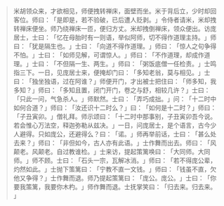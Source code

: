
> 米胡领众来，才欲相见，师便拽转禅床，面壁而坐。米于背后立，少时却回客位。师曰：​「是即是，若不验破，已后遭人贬剥。​」令侍者请米，米却拽转禅床便坐。师乃绕禅床一匝，便归方丈。米却拽倒禅床，领众便出。访庞居士，士曰：​「忆在母胎时有一则语，举似阿师，切不得作道理主持。​」师曰：​「犹是隔生也。​」士曰：​「向道不得作道理。​」师曰：​「惊人之句争得不怕。​」士曰：​「如师见解，可谓惊人。​」师曰：​「不作道理，却成作道理。​」士曰：​「不但隔一生、两生。​」师曰：​「粥饭底僧一任检责。​」士鸣指三下。一日，见庞居士来，便掩却门曰：​「多知老翁，莫与相见。​」士曰：​「独坐独语，过在阿谁？​」师便开门，才出被士把住曰：​「师多知，我多知？​」师曰：​「多知且置，闭门开门，卷之与舒，相较几许？​」士曰：​「只此一问，气急杀人。​」师默然。士曰：​「弄巧成拙。​」问：​「十二时中如何合道？​」师曰：​「汝还识十二时么？​」曰：​「如何是十二时？​」师曰：​「子丑寅卯。​」僧礼拜。师示颂曰：​「十二时中那事别，子丑寅卯吾今说。若会惟心万法空，释迦弥勒从兹决。​」一日，问庞居士，是个语言，古今少人避得。只如庞公，还避得么？曰：​「诺。​」师再举前话，士曰：​「甚么处去来？​」师曰：​「非但如今，古人亦有此语。​」士作舞而出去。师曰：​「风颠老。风颠老。自过教谁检。​」士来访，提起策篱唤曰：​「大同师。大同师。​」师不顾。士曰：​「石头一宗，瓦解冰消。​」师曰：​「若不得庞公辈，灼然如此。​」士抛下策篱曰：​「宁教不直一文钱。​」师曰：​「钱虽不直，欠他又争得？​」士作舞而退。师乃提起策篱曰：​「庞公。庞公。​」士曰：​「你要我策篱，我要你木杓。​」师作舞而退。士抚掌笑曰：​「归去来。归去来。​」
